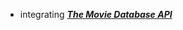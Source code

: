 - integrating ***[The Movie Database API](https://developers.themoviedb.org/3/getting-started/introduction)***